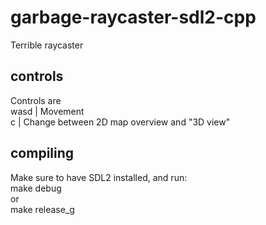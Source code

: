 # garbage-raycaster-sdl2-cpp

Terrible raycaster

## controls

Controls are
<br>
wasd | Movement
<br>
c | Change between 2D map overview and "3D view"

## compiling

Make sure to have SDL2 installed, and run:
<br>
make debug
<br>
or
<br>
make release_g

